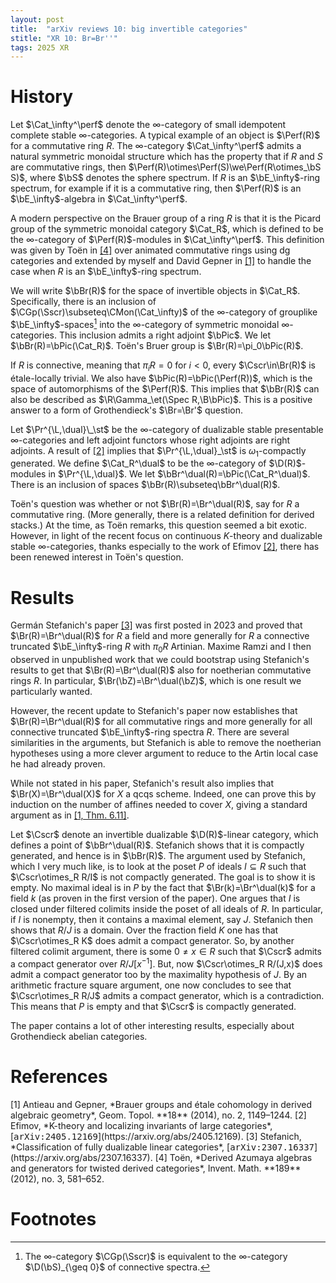 ```yaml
---
layout: post
title:  "arXiv reviews 10: big invertible categories"
stitle: "XR 10: Br=Br''"
tags: 2025 XR
---
```

<div style="display:none">
$
\newcommand\A{\mathrm{A}}
\newcommand\D{\mathrm{D}}
\newcommand\E{\mathrm{E}}
\newcommand\G{\mathrm{G}}
\newcommand\H{\mathrm{H}}
\newcommand\K{\mathrm{K}}
\newcommand\L{\mathrm{L}}
\newcommand\M{\mathrm{M}}
\newcommand\Ascr{\mathcal{A}}
\newcommand\Cscr{\mathcal{C}}
\newcommand\Dscr{\mathcal{D}}
\newcommand\Escr{\mathcal{E}}
\newcommand\Kscr{\mathcal{K}}
\newcommand\Perfscr{\mathcal{P}\mathrm{erf}}
\newcommand\Acscr{\mathcal{A}\mathrm{c}}
\newcommand\heart{\heartsuit}
\newcommand\cn{\mathrm{cn}}
\newcommand\op{\mathrm{op}}
\newcommand\Ho{\mathrm{Ho}}
\newcommand\dR{\mathrm{dR}}
\newcommand\HH{\mathrm{HH}}
\newcommand\TC{\mathrm{TC}}
\newcommand{\bMap}{\mathbf{Map}}
\newcommand{\End}{\mathrm{End}}
\newcommand{\Mod}{\mathrm{Mod}}
\newcommand\bE{\mathbf{E}}
\newcommand\bZ{\mathbf{Z}}
\newcommand\bAM{\mathbf{AM}}
\newcommand\bLM{\mathbf{LM}}
\newcommand\Spec{\mathrm{Spec}}
\newcommand\we{\simeq}
\newcommand\qc{\mathrm{qc}}
\newcommand\id{\mathrm{id}}
\newcommand\Sp{\mathrm{Sp}}
\newcommand\Cat{\mathrm{Cat}}
\newcommand\perf{\mathrm{perf}}
\newcommand\Mot{\mathrm{Mot}}
\newcommand\loc{\mathrm{loc}}
\newcommand\unit{\mathbf{1}}
\newcommand\Perf{\mathrm{Perf}}
\newcommand\Fun{\mathrm{Fun}}
\newcommand\fin{\mathrm{fin}}
\newcommand\Ac{\mathrm{Ac}}
\newcommand\bPic{\mathbf{Pic}}
\newcommand\bBr{\mathbf{Br}}
\newcommand\CGp{\mathbf{CGp}}
\newcommand\CMon{\mathbf{CMon}}
\newcommand\Sscr{\mathcal{S}}
\newcommand\Lscr{\mathcal{L}}
\newcommand\Br{\mathrm{Br}}
\newcommand\dual{\mathrm{dual}}
\newcommand\Nuc{\mathrm{Nuc}}
\newcommand\bS{\mathbf{S}}
\newcommand\st{\mathrm{st}}
\newcommand\R{\mathrm{R}}
\newcommand\et{\mathrm{ét}}
\newcommand\B{\mathrm{B}}
$
</div>

<!--ëé-->

# History

Let $\Cat_\infty^\perf$ denote the $\infty$-category of small idempotent complete stable
$\infty$-categories. A typical example of an object is $\Perf(R)$ for a commutative ring $R$.
The $\infty$-category $\Cat_\infty^\perf$ admits a natural symmetric monoidal structure which has the property that 
if $R$ and $S$ are commutative rings, then $\Perf(R)\otimes\Perf(S)\we\Perf(R\otimes_\bS S)$,
where $\bS$ denotes the sphere spectrum. If $R$ is an $\bE_\infty$-ring spectrum, for example if it
is a commutative ring, then $\Perf(R)$ is an $\bE_\infty$-algebra in $\Cat_\infty^\perf$.

A modern perspective on the Brauer group of a ring $R$ is that it is the Picard group of the
symmetric monoidal category $\Cat_R$, which is defined to be the $\infty$-category of
$\Perf(R)$-modules in $\Cat_\infty^\perf$. This definition was given by Toën in [\[4\]](#toen) over animated
commutative rings using dg categories and extended by myself and David Gepner in [\[1\]](#ag) to handle the case
when $R$ is an $\bE_\infty$-ring spectrum.

We will write $\bBr(R)$ for the space of invertible objects in $\Cat_R$. Specifically, there is an inclusion
of $\CGp(\Sscr)\subseteq\CMon(\Cat_\infty)$ of the $\infty$-category of grouplike $\bE_\infty$-spaces[^a] into
the $\infty$-category of symmetric monoidal $\infty$-categories. This inclusion admits a right
adjoint $\bPic$. We let $\bBr(R)=\bPic(\Cat_R)$. Toën's Bruer group is $\Br(R)=\pi_0\bPic(R)$.

[^a]: The $\infty$-category $\CGp(\Sscr)$ is equivalent to the $\infty$-category $\D(\bS)_{\geq 0}$
    of connective spectra.

If $R$ is connective, meaning that $\pi_iR=0$ for $i<0$, every $\Cscr\in\Br(R)$ is étale-locally
trivial. We also have $\bPic(R)=\bPic(\Perf(R))$, which is the space of automorphisms of the
$\Perf(R)$. This implies that $\bBr(R)$ can also be described as $\R\Gamma_\et(\Spec R,\B\bPic)$.
This is a positive answer to a form of Grothendieck's $\Br=\Br'$ question.

Let $\Pr^{\L,\dual}\_\st$ be the $\infty$-category of dualizable stable presentable $\infty$-categories and
left adjoint functors whose right adjoints are right adjoints. A result of [\[2\]](#efimov) implies
that $\Pr^{\L,\dual}_\st$ is $\omega_1$-compactly generated.
We define $\Cat_R^\dual$ to be the $\infty$-category
of $\D(R)$-modules in $\Pr^{\L,\dual}$. We let $\bBr^\dual(R)=\bPic(\Cat_R^\dual)$. There is an
inclusion of spaces $\bBr(R)\subseteq\bBr^\dual(R)$.

Toën's question was whether or not $\Br(R)=\Br^\dual(R)$, say for $R$ a commutative ring. (More generally, there is
a related definition for derived stacks.) At the time, as Toën remarks, this
question seemed a bit exotic. However, in light of the recent focus on continuous $K$-theory and
dualizable stable $\infty$-categories, thanks especially to the work of Efimov [\[2\]](#efimov),
there has been renewed interest in Toën's question.



# Results

Germán Stefanich's paper [\[3\]](#stefanich) was first posted in 2023 and proved that $\Br(R)=\Br^\dual(R)$ for $R$ a field
and more generally for $R$ a connective truncated $\bE_\infty$-ring $R$ with $\pi_0R$ Artinian.
Maxime Ramzi and I then observed in unpublished work that we could bootstrap using Stefanich's results
to get that $\Br(R)=\Br^\dual(R)$ also for noetherian commutative rings $R$. In particular,
$\Br(\bZ)=\Br^\dual(\bZ)$, which is one result we particularly wanted.

However, the recent update to Stefanich's paper now establishes that $\Br(R)=\Br^\dual(R)$ for all
commutative rings and more generally for all connective truncated $\bE_\infty$-ring spectra $R$.
There are several similarities in the arguments, but Stefanich is able to remove the noetherian
hypotheses using a more clever argument to reduce to the Artin local case he had already
proven.

While not stated in his paper, Stefanich's result also implies that $\Br(X)=\Br^\dual(X)$ for $X$ a
qcqs scheme. Indeed, one can prove this by induction on the number of affines needed to cover $X$,
giving a standard argument as in [\[1, Thm. 6.11\]](#ag).

Let $\Cscr$ denote an invertible dualizable $\D(R)$-linear category, which defines a point of
$\bBr^\dual(R)$. Stefanich shows that it is compactly generated, and hence is in $\bBr(R)$.
The argument used by Stefanich, which I very much like, is to look at the poset $P$ of ideals $I\subseteq R$ such
that $\Cscr\otimes_R R/I$ is not compactly generated. The goal is to show it is empty. No maximal
ideal is in $P$ by the fact that $\Br(k)=\Br^\dual(k)$ for a field $k$ (as proven in the first
        version of the paper). One argues that $I$ is
closed under filtered colimits inside the poset of all ideals of $R$. In particular, if $I$ is
nonempty, then it contains a maximal element, say $J$. Stefanich then shows that $R/J$ is a domain.
Over the fraction field $K$ one has that $\Cscr\otimes_R K$ does admit a compact generator. So, by
another filtered colimit argument,
there is some $0\neq x\in R$ such that $\Cscr$ admits a compact generator over $R/J[x^{-1}]$.
But, now $\Cscr\otimes_R R/(J,x)$ does admit a compact generator too by the maximality hypothesis
of $J$. By an arithmetic fracture square argument, one now concludes to see that $\Cscr\otimes_R
R/J$ admits a
compact generator, which is a contradiction. This means that $P$ is empty and that $\Cscr$ is compactly
generated.

The paper contains a lot of other interesting results, especially about Grothendieck abelian
categories.



# References

<span id="ag">
    [1] Antieau and Gepner, *Brauer groups and étale cohomology in derived algebraic geometry*,
    Geom. Topol. **18** (2014), no. 2, 1149–1244.
</span>

<span id="efimov">
    [2] Efimov, *K-theory and localizing invariants of large categories*,
    [<tt>arXiv:2405.12169</tt>](https://arxiv.org/abs/2405.12169).
</span>

<span id="stefanich">
    [3] Stefanich, *Classification of fully dualizable linear categories*,
    [<tt>arXiv:2307.16337</tt>](https://arxiv.org/abs/2307.16337).
</span>

<span id="toen">
    [4] Toën, *Derived Azumaya algebras and generators for twisted derived categories*, Invent. Math.
    **189** (2012), no. 3, 581–652.
</span>



# Footnotes
